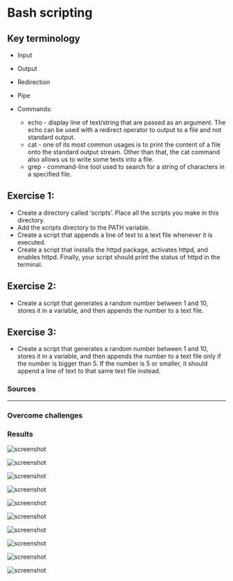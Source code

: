 # Bash scripting




## Key terminology

- Input
- Output
- Redirection
- Pipe

- Commands: 
    
    - echo - display line of text/string that are passed as an argument. The echo can be used with a redirect operator to output to a file and not standard output.
    - cat - one of its most common usages is to print the content of a file onto the standard output stream. Other than that, the cat command also allows us to write some texts into a file.
    - grep - command-line tool used to search for a string of characters in a specified file. 

## Exercise 1:

- Create a directory called ‘scripts’. Place all the scripts you make in this directory.
- Add the scripts directory to the PATH variable.
- Create a script that appends a line of text to a text file whenever it is executed.
- Create a script that installs the httpd package, activates httpd, and enables httpd. Finally, your script should print the status of httpd in the terminal.

## Exercise 2:

- Create a script that generates a random number between 1 and 10, stores it in a variable, and then appends the number to a text file.

## Exercise 3:

- Create a script that generates a random number between 1 and 10, stores it in a variable, and then appends the number to a text file only if the number is bigger than 5. If the number is 5 or smaller, it should append a line of text to that same text file instead.





### Sources




****

### Overcome challenges




### Results

![screenshot](/00_includes/linux_07_1_1_screenshot.png)

![screenshot](/00_includes/linux_07_1_2_screenshot.png)

![screenshot](/00_includes/linux_07_1_3_screenshot.png)

![screenshot](/00_includes/linux_07_1_4_screenshot.png)

![screenshot](/00_includes/linux_07_1_5_screenshot.png)

![screenshot](/00_includes/linux_07_1_6_screenshot.png)

![screenshot](/00_includes/linux_07_1_7_screenshot.png)

![screenshot](/00_includes/linux_07_2_and_3_screenshot.png)

![screenshot](/00_includes/linux_07_2_screenshot.png)

![screenshot](/00_includes/linux_07_3_screenshot.png)

